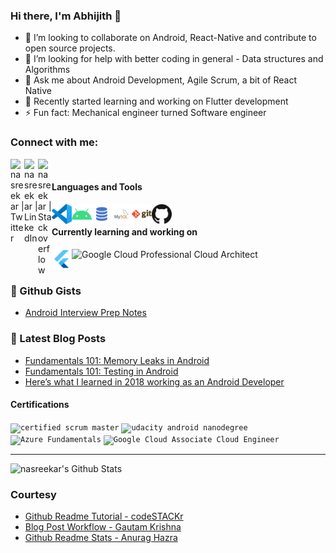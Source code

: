 ### Hi there, I'm Abhijith 👋

<!--
**nasreekar/nasreekar** is a ✨ _special_ ✨ repository because its `README.md` (this file) appears on your GitHub profile.

Here are some ideas to get you started:
-->

- 👯 I’m looking to collaborate on Android, React-Native and contribute to open source projects.
- 🤔 I’m looking for help with better coding in general - Data structures and Algorithms
- 💬 Ask me about Android Development, Agile Scrum, a bit of React Native
- 🧩 Recently started learning and working on Flutter development
- ⚡ Fun fact: Mechanical engineer turned Software engineer

### Connect with me:

[<img align="left" alt="nasreekar | Twitter" width="22px" src="https://cdn.jsdelivr.net/npm/simple-icons@v3/icons/twitter.svg" />](https://twitter.com/abhijithnalla)
[<img align="left" alt="nasreekar | LinkedIn" width="22px" src="https://cdn.jsdelivr.net/npm/simple-icons@v3/icons/linkedin.svg" />](https://www.linkedin.com/in/abhijithsreekar/)
[<img align="left" alt="nasreekar | Stackoverflow" width="22px" src="https://cdn.jsdelivr.net/npm/simple-icons@v3/icons/stackoverflow.svg" />](https://stackoverflow.com/users/6169668/asn)

<br/>

#### Languages and Tools

<img align="left" alt="Visual Studio Code" width="32px" src="https://raw.githubusercontent.com/github/explore/80688e429a7d4ef2fca1e82350fe8e3517d3494d/topics/visual-studio-code/visual-studio-code.png" />
<img align="left" alt="android" width="32px" src="https://raw.githubusercontent.com/github/explore/80688e429a7d4ef2fca1e82350fe8e3517d3494d/topics/android/android.png" />
<img align="left" alt="SQL" width="32px" src="https://raw.githubusercontent.com/github/explore/80688e429a7d4ef2fca1e82350fe8e3517d3494d/topics/sql/sql.png" />
<img align="left" alt="mysql" width="32px" src="https://raw.githubusercontent.com/github/explore/80688e429a7d4ef2fca1e82350fe8e3517d3494d/topics/mysql/mysql.png" />
<img align="left" alt="Git" width="32px" src="https://raw.githubusercontent.com/github/explore/80688e429a7d4ef2fca1e82350fe8e3517d3494d/topics/git/git.png" />
<img align="left" alt="github" width="32px" src="https://raw.githubusercontent.com/github/explore/78df643247d429f6cc873026c0622819ad797942/topics/github/github.png" />

<br/>

#### Currently learning and working on

<!-- 
<img align="left" alt="HTML5" width="32px" src="https://raw.githubusercontent.com/github/explore/80688e429a7d4ef2fca1e82350fe8e3517d3494d/topics/html/html.png" />
<img align="left" alt="css3" width="32px" src="https://raw.githubusercontent.com/github/explore/80688e429a7d4ef2fca1e82350fe8e3517d3494d/topics/css/css.png" />
<img align="left" alt="JavaScript" width="32px" src="https://raw.githubusercontent.com/github/explore/80688e429a7d4ef2fca1e82350fe8e3517d3494d/topics/javascript/javascript.png" />
<img align="left" alt="react native" width="32px" src="https://raw.githubusercontent.com/github/explore/80688e429a7d4ef2fca1e82350fe8e3517d3494d/topics/react/react.png" />
-->
<img align="left" alt="Flutter" height="32px" src="https://raw.githubusercontent.com/github/explore/80688e429a7d4ef2fca1e82350fe8e3517d3494d/topics/flutter/flutter.png"/>
<img align="left" alt="Google Cloud Professional Cloud Architect" height="32px" src="https://www.freecodecamp.org/news/content/images/2020/06/cloud-architect-1.png"/>
<br />
<br />

### 📕 Github Gists
- [Android Interview Prep Notes](https://gist.github.com/nasreekar/365262930f73bc33ee4d6fbbd596932c)

### 📕 Latest Blog Posts

<!-- BLOG-POST-LIST:START -->
- [Fundamentals 101: Memory Leaks in Android](https://medium.com/@abhijith.nalla/fundamentals-101-memory-leaks-in-android-c0044886949c?source=rss-e903ccda071b------2)
- [Fundamentals 101: Testing in Android](https://medium.com/@abhijith.nalla/fundamentals-101-testing-in-android-912e7d85a50?source=rss-e903ccda071b------2)
- [Here’s what I learned in 2018 working as an Android Developer](https://medium.com/@abhijith.nalla/heres-what-i-learned-in-2018-working-as-an-android-developer-32f4fc3afff1?source=rss-e903ccda071b------2)
<!-- BLOG-POST-LIST:END -->

#### Certifications

<code><img height= "60" alt="certified scrum master" src="https://i.ibb.co/m5RM2Sb/csm.jpg"></code>
<code><img height= "60" alt="udacity android nanodegree" src="https://i.ibb.co/G355Gq2/udacity.jpg"></code>
<code><img height= "60" alt="Azure Fundamentals" src="https://images.credly.com/size/680x680/images/be8fcaeb-c769-4858-b567-ffaaa73ce8cf/image.png"></code>
<code><img height= "60" alt="Google Cloud Associate Cloud Engineer" src="https://k21academy.com/wp-content/uploads/2020/12/GCP-ACE.png"></code>

---

<img align="left" alt="nasreekar's Github Stats" src="https://github-readme-stats.vercel.app/api?username=nasreekar&show_icons=true&hide_border=true" />

<br />

### Courtesy

- [Github Readme Tutorial - codeSTACKr](https://www.youtube.com/watch?v=ECuqb5Tv9qI)
- [Blog Post Workflow - Gautam Krishna](https://github.com/gautamkrishnar/blog-post-workflow)
- [Github Readme Stats - Anurag Hazra](https://github.com/anuraghazra/github-readme-stats)
